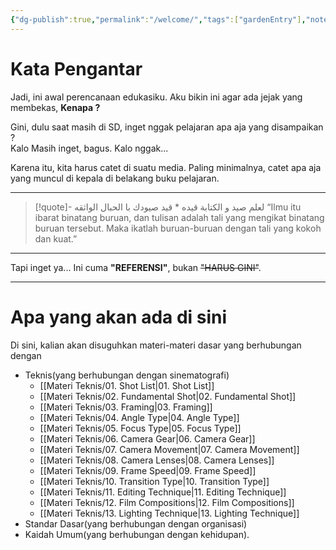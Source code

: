 ```yaml
---
{"dg-publish":true,"permalink":"/welcome/","tags":["gardenEntry"],"noteIcon":"","created":"2025-10-30T19:40:34.578+07:00","updated":"2025-10-18T13:16:28.000+07:00"}
---
```


# Kata Pengantar
Jadi, ini awal perencanaan edukasiku. Aku bikin ini agar ada jejak yang membekas, **Kenapa ?**

Gini, dulu saat masih di SD, inget nggak pelajaran apa aja yang disampaikan ?  
Kalo Masih inget, bagus. Kalo nggak...

Karena itu, kita harus catet di suatu media. Paling minimalnya, catet apa aja yang muncul di kepala di belakang buku pelajaran.

***

>[!quote]-  لعلم صيد و الكتابة قيده \*  قيد صيودك با الحبال الواثقه
>“Ilmu itu ibarat binatang buruan, dan tulisan adalah tali yang mengikat binatang buruan tersebut. Maka ikatlah buruan-buruan dengan tali yang kokoh dan kuat.”  

---
Tapi inget ya... Ini cuma **"REFERENSI"**, bukan ~~"HARUS GINI"~~.
___
# Apa yang akan ada di sini
Di sini, kalian akan disuguhkan materi-materi dasar yang berhubungan dengan
- Teknis(yang berhubungan dengan sinematografi)
	- [[Materi Teknis/01. Shot List\|01. Shot List]]
	- [[Materi Teknis/02. Fundamental Shot\|02. Fundamental Shot]]
	- [[Materi Teknis/03. Framing\|03. Framing]]
	- [[Materi Teknis/04. Angle Type\|04. Angle Type]]
	- [[Materi Teknis/05. Focus Type\|05. Focus Type]]
	- [[Materi Teknis/06. Camera Gear\|06. Camera Gear]]
	- [[Materi Teknis/07. Camera Movement\|07. Camera Movement]]
	- [[Materi Teknis/08. Camera Lenses\|08. Camera Lenses]]
	- [[Materi Teknis/09. Frame Speed\|09. Frame Speed]]
	- [[Materi Teknis/10. Transition Type\|10. Transition Type]]
	- [[Materi Teknis/11. Editing Technique\|11. Editing Technique]]
	- [[Materi Teknis/12. Film Compositions\|12. Film Compositions]]
	- [[Materi Teknis/13. Lighting Technique\|13. Lighting Technique]]
- Standar Dasar(yang berhubungan dengan organisasi)
- Kaidah Umum(yang berhubungan dengan kehidupan).